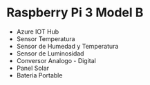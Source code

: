 # Raspberry Pi 3 Model B

- Azure IOT Hub
- Sensor Temperatura
- Sensor de Humedad y Temperatura
- Sensor de Luminosidad
- Conversor Analogo - Digital
- Panel Solar
- Bateria Portable